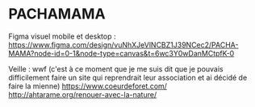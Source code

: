 # PACHAMAMA
Figma visuel mobile et desktop : 
https://www.figma.com/design/vuNhXJeVlNCBZ1J39NCec2/PACHA-MAMA?node-id=0-1&node-type=canvas&t=6wc3Y0wDanMCtpfK-0

Veille : 
wwf (c'est à ce moment que je me suis dit que je pouvais difficilement faire un site qui reprendrait leur association et ai décidé de faire la mienne)
https://www.coeurdeforet.com/
http://ahtarame.org/renouer-avec-la-nature/
 
